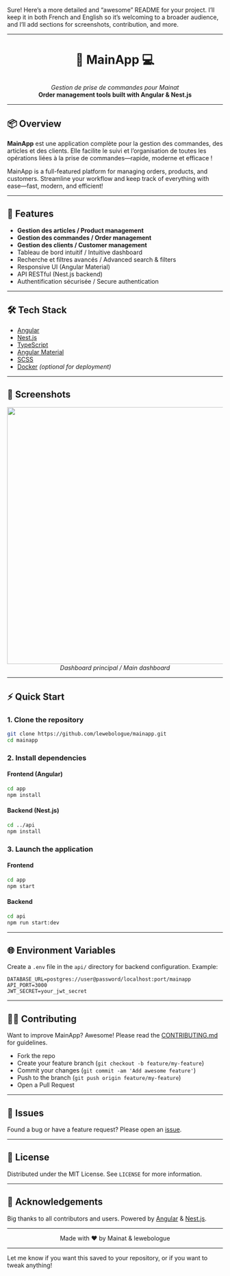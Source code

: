 Sure! Here’s a more detailed and “awesome” README for your project. I’ll keep it in both French and English so it’s welcoming to a broader audience, and I’ll add sections for screenshots, contribution, and more.

---

# <p align="center">🚀 MainApp 💻</p>
<p align="center">
  <em>Gestion de prise de commandes pour Mainat</em><br>
  <strong>Order management tools built with Angular & Nest.js</strong>
</p>

---

## 📦 Overview

**MainApp** est une application complète pour la gestion des commandes, des articles et des clients. Elle facilite le suivi et l’organisation de toutes les opérations liées à la prise de commandes—rapide, moderne et efficace !

MainApp is a full-featured platform for managing orders, products, and customers. Streamline your workflow and keep track of everything with ease—fast, modern, and efficient!

---

## 🎉 Features

- **Gestion des articles / Product management**
- **Gestion des commandes / Order management**
- **Gestion des clients / Customer management**
- Tableau de bord intuitif / Intuitive dashboard
- Recherche et filtres avancés / Advanced search & filters
- Responsive UI (Angular Material)
- API RESTful (Nest.js backend)
- Authentification sécurisée / Secure authentication

---

## 🛠️ Tech Stack

- [Angular](https://angular.dev/)
- [Nest.js](https://nestjs.com/)
- [TypeScript](https://www.typescriptlang.org/)
- [Angular Material](https://material.angular.io/)
- [SCSS](https://sass-lang.com/)
- [Docker](https://www.docker.com/) *(optional for deployment)*

---

## 📸 Screenshots

<!-- Ajoutez ici des captures d’écran de l’application dans le dossier `docs/screenshots` -->
<p align="center">
  <img src="docs/screenshots/dashboard.png" width="600">
  <br>
  <em>Dashboard principal / Main dashboard</em>
</p>

---

## ⚡️ Quick Start

### 1. Clone the repository

```bash
git clone https://github.com/lewebologue/mainapp.git
cd mainapp
```

### 2. Install dependencies

#### Frontend (Angular)

```bash
cd app
npm install
```

#### Backend (Nest.js)

```bash
cd ../api
npm install
```

### 3. Launch the application

#### Frontend

```bash
cd app
npm start
```

#### Backend

```bash
cd api
npm run start:dev
```

---

## 🌐 Environment Variables

Create a `.env` file in the `api/` directory for backend configuration. Example:

```env
DATABASE_URL=postgres://user@password/localhost:port/mainapp
API_PORT=3000
JWT_SECRET=your_jwt_secret
```

---

## 🧑‍💻 Contributing

Want to improve MainApp? Awesome! Please read the [CONTRIBUTING.md](CONTRIBUTING.md) for guidelines.

- Fork the repo
- Create your feature branch (`git checkout -b feature/my-feature`)
- Commit your changes (`git commit -am 'Add awesome feature'`)
- Push to the branch (`git push origin feature/my-feature`)
- Open a Pull Request

---

## 🐛 Issues

Found a bug or have a feature request? Please open an [issue](https://github.com/lewebologue/mainapp/issues).

---

## 📄 License

Distributed under the MIT License. See `LICENSE` for more information.

---

## 🙌 Acknowledgements

Big thanks to all contributors and users. Powered by [Angular](https://angular.dev/) & [Nest.js](https://nestjs.com/).

---

<p align="center">
  Made with ❤️ by Mainat & lewebologue
</p>

---

Let me know if you want this saved to your repository, or if you want to tweak anything!
